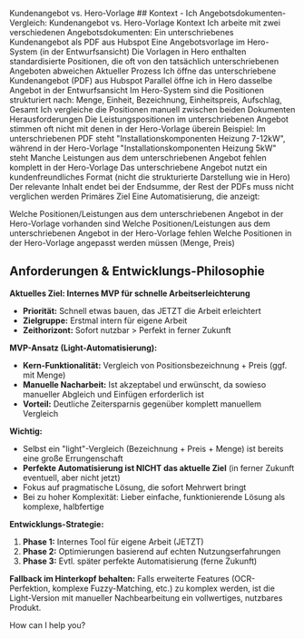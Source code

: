 Kundenangebot vs. Hero-Vorlage ## Kontext - Ich
Angebotsdokumenten-Vergleich: Kundenangebot vs. Hero-Vorlage
Kontext
Ich arbeite mit zwei verschiedenen Angebotsdokumenten:
Ein unterschriebenes Kundenangebot als PDF aus Hubspot
Eine Angebotsvorlage im Hero-System (in der Entwurfsansicht)
Die Vorlagen in Hero enthalten standardisierte Positionen, die oft von den tatsächlich unterschriebenen Angeboten abweichen
Aktueller Prozess
Ich öffne das unterschriebene Kundenangebot (PDF) aus Hubspot
Parallel öffne ich in Hero dasselbe Angebot in der Entwurfsansicht
Im Hero-System sind die Positionen strukturiert nach: Menge, Einheit, Bezeichnung, Einheitspreis, Aufschlag, Gesamt
Ich vergleiche die Positionen manuell zwischen beiden Dokumenten
Herausforderungen
Die Leistungspositionen im unterschriebenen Angebot stimmen oft nicht mit denen in der Hero-Vorlage überein
Beispiel: Im unterschriebenen PDF steht "Installationskomponenten Heizung 7-12kW", während in der Hero-Vorlage "Installationskomponenten Heizung 5kW" steht
Manche Leistungen aus dem unterschriebenen Angebot fehlen komplett in der Hero-Vorlage
Das unterschriebene Angebot nutzt ein kundenfreundliches Format (nicht die strukturierte Darstellung wie in Hero)
Der relevante Inhalt endet bei der Endsumme, der Rest der PDFs muss nicht verglichen werden
Primäres Ziel
Eine Automatisierung, die anzeigt:

Welche Positionen/Leistungen aus dem unterschriebenen Angebot in der Hero-Vorlage vorhanden sind
Welche Positionen/Leistungen aus dem unterschriebenen Angebot in der Hero-Vorlage fehlen
Welche Positionen in der Hero-Vorlage angepasst werden müssen (Menge, Preis)

## Anforderungen & Entwicklungs-Philosophie

**Aktuelles Ziel: Internes MVP für schnelle Arbeitserleichterung**

- **Priorität:** Schnell etwas bauen, das JETZT die Arbeit erleichtert
- **Zielgruppe:** Erstmal intern für eigene Arbeit
- **Zeithorizont:** Sofort nutzbar > Perfekt in ferner Zukunft

**MVP-Ansatz (Light-Automatisierung):**

- **Kern-Funktionalität:** Vergleich von Positionsbezeichnung + Preis (ggf. mit Menge)
- **Manuelle Nacharbeit:** Ist akzeptabel und erwünscht, da sowieso manueller Abgleich und Einfügen erforderlich ist
- **Vorteil:** Deutliche Zeitersparnis gegenüber komplett manuellem Vergleich

**Wichtig:**

- Selbst ein "light"-Vergleich (Bezeichnung + Preis + Menge) ist bereits eine große Errungenschaft
- **Perfekte Automatisierung ist NICHT das aktuelle Ziel** (in ferner Zukunft eventuell, aber nicht jetzt)
- Fokus auf pragmatische Lösung, die sofort Mehrwert bringt
- Bei zu hoher Komplexität: Lieber einfache, funktionierende Lösung als komplexe, halbfertige

**Entwicklungs-Strategie:**

1. **Phase 1:** Internes Tool für eigene Arbeit (JETZT)
2. **Phase 2:** Optimierungen basierend auf echten Nutzungserfahrungen
3. **Phase 3:** Evtl. später perfekte Automatisierung (ferne Zukunft)

**Fallback im Hinterkopf behalten:**
Falls erweiterte Features (OCR-Perfektion, komplexe Fuzzy-Matching, etc.) zu komplex werden, ist die Light-Version mit manueller Nachbearbeitung ein vollwertiges, nutzbares Produkt.

How can I help you?
